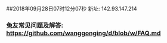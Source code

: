 ##2018年09月28日07时12分07秒 新址: 142.93.147.214
### 兔友常见问题及解答: https://github.com/wanggonging/d/blob/w/FAQ.md
